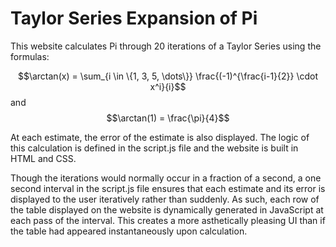 # Taylor Series Expansion of Pi

This website calculates Pi through 20 iterations of a Taylor Series using the formulas:

$$\arctan(x) = \sum_{i \in \{1, 3, 5, \dots\}} \frac{(-1)^{\frac{i-1}{2}} \cdot x^i}{i}$$
and
$$\arctan(1) = \frac{\pi}{4}$$

At each estimate, the error of the estimate is also displayed.
The logic of this calculation is defined in the script.js file and the website is built in HTML and CSS. 

Though the iterations would normally occur in a fraction of a second, a one second interval in the script.js file ensures that
each estimate and its error is displayed to the user iteratively rather than suddenly. As such, each row of the table displayed 
on the website is dynamically generated in JavaScript at each pass of the interval. This creates a more asthetically pleasing UI than if the table 
had appeared instantaneously upon calculation.
